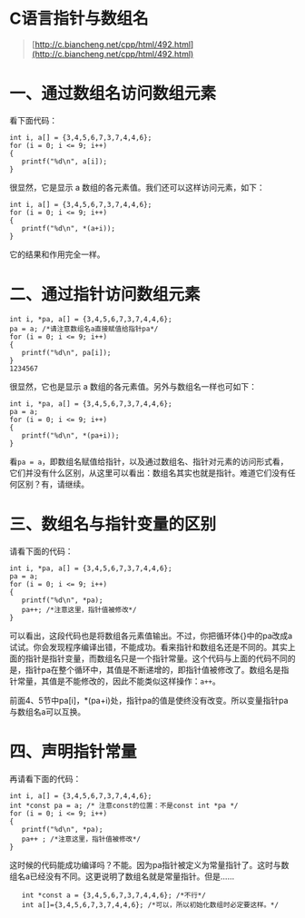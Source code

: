 # C语言指针与数组名

> [http://c.biancheng.net/cpp/html/492.html](http://c.biancheng.net/cpp/html/492.html)

# 一、通过数组名访问数组元素

看下面代码：

```
int i, a[] = {3,4,5,6,7,3,7,4,4,6};
for (i = 0; i <= 9; i++)
{
   printf("%d\n", a[i]);
}
```

很显然，它是显示 a 数组的各元素值。我们还可以这样访问元素，如下：

```
int i, a[] = {3,4,5,6,7,3,7,4,4,6};
for (i = 0; i <= 9; i++)
{
   printf("%d\n", *(a+i));
}
```

它的结果和作用完全一样。

# 二、通过指针访问数组元素

```
int i, *pa, a[] = {3,4,5,6,7,3,7,4,4,6};
pa = a; /*请注意数组名a直接赋值给指针pa*/
for (i = 0; i <= 9; i++)
{
   printf("%d\n", pa[i]);
}
1234567
```

很显然，它也是显示 a 数组的各元素值。另外与数组名一样也可如下：

```
int i, *pa, a[] = {3,4,5,6,7,3,7,4,4,6};
pa = a;
for (i = 0; i <= 9; i++)
{
   printf("%d\n", *(pa+i));
}
```

看`pa = a`，即数组名赋值给指针，以及通过数组名、指针对元素的访问形式看，它们并没有什么区别，从这里可以看出：数组名其实也就是指针。难道它们没有任何区别？有，请继续。

# 三、数组名与指针变量的区别

请看下面的代码：

```
int i, *pa, a[] = {3,4,5,6,7,3,7,4,4,6};
pa = a;
for (i = 0; i <= 9; i++)
{
   printf("%d\n", *pa);
   pa++; /*注意这里，指针值被修改*/
}
```

可以看出，这段代码也是将数组各元素值输出。不过，你把循环体{}中的pa改成a试试。你会发现程序编译出错，不能成功。看来指针和数组名还是不同的。其实上面的指针是指针变量，而数组名只是一个指针常量。这个代码与上面的代码不同的是，指针pa在整个循环中，其值是不断递增的，即指针值被修改了。数组名是指针常量，其值是不能修改的，因此不能类似这样操作：`a++`。

前面4、5节中pa[i]，*(pa+i)处，指针pa的值是使终没有改变。所以变量指针pa与数组名a可以互换。

# 四、声明指针常量

再请看下面的代码：

```
int i, a[] = {3,4,5,6,7,3,7,4,4,6};
int *const pa = a; /* 注意const的位置：不是const int *pa */
for (i = 0; i <= 9; i++)
{
   printf("%d\n", *pa);
   pa++ ; /*注意这里，指针值被修改*/
}
```

这时候的代码能成功编译吗？不能。因为pa指针被定义为常量指针了。这时与数组名a已经没有不同。这更说明了数组名就是常量指针。但是……

```
   int *const a = {3,4,5,6,7,3,7,4,4,6}; /*不行*/
   int a[]={3,4,5,6,7,3,7,4,4,6}; /*可以，所以初始化数组时必定要这样。*/
```